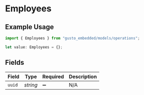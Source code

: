 # Employees

## Example Usage

```typescript
import { Employees } from "gusto_embedded/models/operations";

let value: Employees = {};
```

## Fields

| Field              | Type               | Required           | Description        |
| ------------------ | ------------------ | ------------------ | ------------------ |
| `uuid`             | *string*           | :heavy_minus_sign: | N/A                |